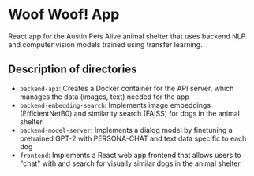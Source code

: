 # Woof Woof! App

React app for the Austin Pets Alive animal shelter that uses backend NLP and computer vision models trained using transfer learning.

## Description of directories

- `backend-api`: Creates a Docker container for the API server, which manages the data (images, text) needed for the app
- `backend-embedding-search`: Implements image embeddings (EfficientNetB0) and similarity search (FAISS) for dogs in the animal shelter
- `backend-model-server`: Implements a dialog model by finetuning a pretrained GPT-2 with PERSONA-CHAT and text data specific to each dog
- `frontend`: Implements a React web app frontend that allows users to "chat" with and search for visually similar dogs in the animal shelter
